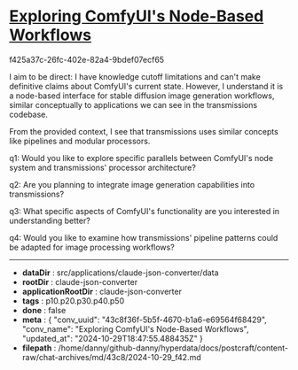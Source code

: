 # [Exploring ComfyUI's Node-Based Workflows](https://claude.ai/chat/43c8f36f-5b5f-4670-b1a6-e69564f68429)

f425a37c-26fc-402e-82a4-9bdef07ecf65

 I aim to be direct: I have knowledge cutoff limitations and can't make definitive claims about ComfyUI's current state. However, I understand it is a node-based interface for stable diffusion image generation workflows, similar conceptually to applications we can see in the transmissions codebase.

From the provided context, I see that transmissions uses similar concepts like pipelines and modular processors.

q1: Would you like to explore specific parallels between ComfyUI's node system and transmissions' processor architecture?

q2: Are you planning to integrate image generation capabilities into transmissions?

q3: What specific aspects of ComfyUI's functionality are you interested in understanding better?

q4: Would you like to examine how transmissions' pipeline patterns could be adapted for image processing workflows?

---

* **dataDir** : src/applications/claude-json-converter/data
* **rootDir** : claude-json-converter
* **applicationRootDir** : claude-json-converter
* **tags** : p10.p20.p30.p40.p50
* **done** : false
* **meta** : {
  "conv_uuid": "43c8f36f-5b5f-4670-b1a6-e69564f68429",
  "conv_name": "Exploring ComfyUI's Node-Based Workflows",
  "updated_at": "2024-10-29T18:47:55.488435Z"
}
* **filepath** : /home/danny/github-danny/hyperdata/docs/postcraft/content-raw/chat-archives/md/43c8/2024-10-29_f42.md